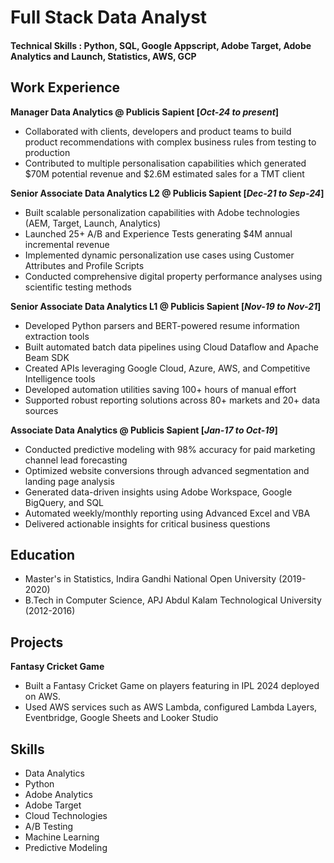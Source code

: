 # Full Stack Data Analyst

#### Technical Skills : Python, SQL, Google Appscript, Adobe Target, Adobe Analytics and Launch, Statistics, AWS, GCP

## Work Experience

**Manager Data Analytics @ Publicis Sapient [_Oct-24 to present_]**
- Collaborated with clients, developers and product teams to build product recommendations with complex business rules from testing to production
- Contributed to multiple personalisation capabilities which generated $70M potential revenue and $2.6M estimated sales for a TMT client

**Senior Associate Data Analytics L2 @ Publicis Sapient [_Dec-21 to Sep-24_]**
- Built scalable personalization capabilities with Adobe technologies (AEM, Target, Launch, Analytics)
- Launched 25+ A/B and Experience Tests generating $4M annual incremental revenue
- Implemented dynamic personalization use cases using Customer Attributes and Profile Scripts
- Conducted comprehensive digital property performance analyses using scientific testing methods

**Senior Associate Data Analytics L1 @ Publicis Sapient [_Nov-19 to Nov-21_]**
- Developed Python parsers and BERT-powered resume information extraction tools
- Built automated batch data pipelines using Cloud Dataflow and Apache Beam SDK
- Created APIs leveraging Google Cloud, Azure, AWS, and Competitive Intelligence tools
- Developed automation utilities saving 100+ hours of manual effort
- Supported robust reporting solutions across 80+ markets and 20+ data sources

**Associate Data Analytics @ Publicis Sapient [_Jan-17 to Oct-19_]**
- Conducted predictive modeling with 98% accuracy for paid marketing channel lead forecasting
- Optimized website conversions through advanced segmentation and landing page analysis
- Generated data-driven insights using Adobe Workspace, Google BigQuery, and SQL
- Automated weekly/monthly reporting using Advanced Excel and VBA
- Delivered actionable insights for critical business questions

## Education
- Master's in Statistics, Indira Gandhi National Open University (2019-2020)
- B.Tech in Computer Science, APJ Abdul Kalam Technological University (2012-2016)

## Projects
**Fantasy Cricket Game**
- Built a Fantasy Cricket Game on players featuring in IPL 2024 deployed on AWS.
- Used AWS services such as AWS Lambda, configured Lambda Layers, Eventbridge, Google Sheets and Looker Studio

## Skills
- Data Analytics
- Python
- Adobe Analytics
- Adobe Target
- Cloud Technologies
- A/B Testing
- Machine Learning
- Predictive Modeling
